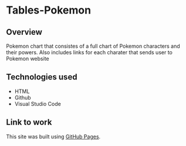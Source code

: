 # Tables-Pokemon

## Overview
Pokemon chart that consistes of a full chart of Pokemon characters and their powers. Also includes links for each charater that sends user to Pokemon website


## Technologies used
* HTML
* Github
* Visual Studio Code


## Link to work
This site was built using [GitHub Pages](https://ml042685.github.io/Tables-Pokemon/pokemon.html).
